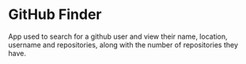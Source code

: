 # GitHub Finder
App used to search for a github user and view their name, location, username and repositories, along with the number of repositories they have.
